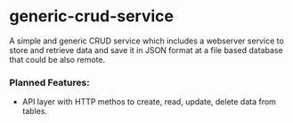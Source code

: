 # generic-crud-service

A simple and generic CRUD service which includes a webserver service to store and retrieve data and save it in JSON format at a file based database that could be also remote.

### Planned Features:
* API layer with HTTP methos to create, read, update, delete data from tables.


